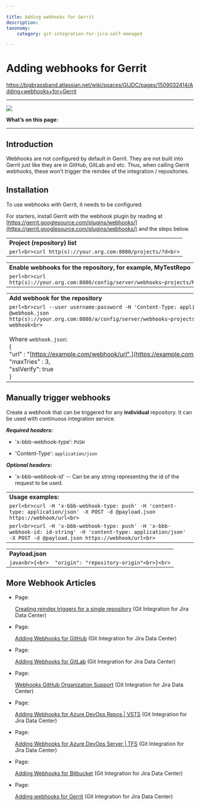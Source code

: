 ```yaml
---

title: Adding webhooks for Gerrit
description:
taxonomy:
    category: git-integration-for-jira-self-managed

---
```


# Adding webhooks for Gerrit

<https://bigbrassband.atlassian.net/wiki/spaces/GIJDC/pages/1509032414/Adding+webhooks+for+Gerrit>

* * *

![](https://bigbrassband.atlassian.net/wiki/download/thumbnails/1509032414/gerrit-webhook-banner.png?version=1&modificationDate=1618656373661&cacheVersion=1&api=v2&width=510&height=117)

  
**What’s on this page:**

* * *

## Introduction

Webhooks are not configured by default in Gerrit. They are not built into Gerrit just like they are in GitHub, GitLab and etc. Thus, when calling Gerrit webhooks, these won't trigger the reindex of the integration / repositories.

## Installation

To use webhooks with Gerrit, it needs to be configured.

For starters, install Gerrit with the webhook plugin by reading at [https://gerrit.googlesource.com/plugins/webhooks/](https://gerrit.googlesource.com/plugins/webhooks/) and the steps below.

|     |
| --- |
| **Project (repository) list** |
| ```perl<br>curl http(s)://your.org.com:8080/projects/?d<br>``` |

|     |
| --- |
| **Enable webhooks for the repository, for example, MyTestRepo** |
| ```perl<br>curl http(s)://your.org.com:8080/config/server/webhooks~projects/MyTestRepo/remotes<br>``` |

|     |
| --- |
| **Add webhook for the repository** |
| ```perl<br>curl --user username:password -H 'Content-Type: application/json' -X PUT -d @webhook.json http(s)://your.org.com:8080/a/config/server/webhooks~projects/MyTestRepo/remotes/bbb-webhook<br>```<br><br>Where `webhook.json`:  <br>{  <br>"url" : "[https://example.com/webhook/url",](https://example.com/webhook/url%22)  <br>"maxTries" : 3,  <br>"sslVerify": true  <br>} |

## Manually trigger webhooks

Create a webhook that can be triggered for any **individual** repository. It can be used with continuous integration service.

_**Required headers:**_

*   'x-bbb-webhook-type': `PUSH`
    
*   'Content-Type': `application/json`
    

_**Optional headers:**_

*   'x-bbb-webhook-id' -- Can be any string representing the id of the request to be used.
    

|     |
| --- |
| **Usage examples:** |
| ```perl<br>curl -H 'x-bbb-webhook-type: push' -H 'content-type: application/json' -X POST -d @payload.json https://webhook/url<br>``` |
| ```perl<br>curl -H 'x-bbb-webhook-type: push' -H 'x-bbb-webhook-id: id-string' -H 'content-type: application/json' -X POST -d @payload.json https://webhook/url<br>``` |

|     |
| --- |
| **Payload.json** |
| ```java<br>{<br>  "origin": "repository-origin"<br>}<br>``` |

## More Webhook Articles

*   Page:
    
    [Creating reindex triggers for a single repository](/wiki/spaces/GIJDC/pages/171475191/Creating+reindex+triggers+for+a+single+repository) (Git Integration for Jira Data Center)
    
*   Page:
    
    [Adding Webhooks for GitHub](/wiki/spaces/GIJDC/pages/171377121/Adding+Webhooks+for+GitHub) (Git Integration for Jira Data Center)
    
*   Page:
    
    [Adding Webhooks for GitLab](/wiki/spaces/GIJDC/pages/171213219/Adding+Webhooks+for+GitLab) (Git Integration for Jira Data Center)
    
*   Page:
    
    [Webhooks GitHub Organization Support](/wiki/spaces/GIJDC/pages/171278716/Webhooks+GitHub+Organization+Support) (Git Integration for Jira Data Center)
    
*   Page:
    
    [Adding Webhooks for Azure DevOps Repos | VSTS](/wiki/spaces/GIJDC/pages/171999302/Adding+Webhooks+for+Azure+DevOps+Repos+%7C+VSTS) (Git Integration for Jira Data Center)
    
*   Page:
    
    [Adding Webhooks for Azure DevOps Server | TFS](/wiki/spaces/GIJDC/pages/235274262/Adding+Webhooks+for+Azure+DevOps+Server+%7C+TFS) (Git Integration for Jira Data Center)
    
*   Page:
    
    [Adding Webhooks for Bitbucket](/wiki/spaces/GIJDC/pages/498663799/Adding+Webhooks+for+Bitbucket) (Git Integration for Jira Data Center)
    
*   Page:
    
    [Adding webhooks for Gerrit](/wiki/spaces/GIJDC/pages/1509032414/Adding+webhooks+for+Gerrit) (Git Integration for Jira Data Center)
